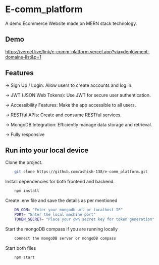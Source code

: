 
# E-comm_platform

A demo Ecommerce Website made on MERN stack technology.


## Demo
https://vercel.live/link/e-comm-platform.vercel.app?via=deployment-domains-list&p=1
## Features
-> Sign Up / Login: Allow users to create accounts and log in.

-> JWT (JSON Web Tokens): Use JWT for secure user authentication.

-> Accessibility Features: Make the app accessible to all users.

-> RESTful APIs: Create and consume RESTful services.

-> MongoDB Integration: Efficiently manage data storage and retrieval.

-> Fully responsive
## Run into your local device

Clone the project.

```bash
    git clone https://github.com/ashish-138/e-comm_platform.git
```

Install dependencies for both frontend and backend.
```bash
    npm install
```
Create .env file and save the details as per mentioned
```bash
    DB_CON= "Enter your mongodb url or localhost IP"
    PORT= "Enter the local machine port"
    TOKEN_SECRET= "Place your own secret key for token generation"
```

Start the mongoDB compass if you are running locally
```bash
    connect the mongoDB server or mongoDB compass
```

Start both files
```bash
    npm start
```
